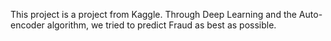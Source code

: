 This project is a project from Kaggle. Through Deep Learning and the Auto-encoder algorithm, we tried to predict Fraud as best as possible. 
